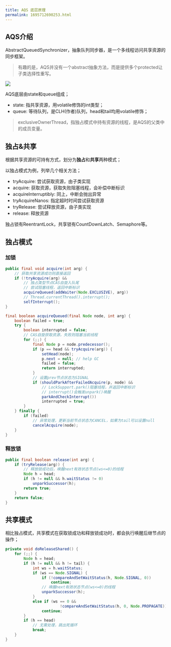 ```yaml
---
title: AQS 底层原理
permalink: 1695712690253.html
---
```


## AQS介绍

AbstractQueuedSynchronizer，抽象队列同步器，是一个多线程访问共享资源的同步框架。

> 有趣的是，AQS并没有一个abstract抽象方法，而是提供多个protected让子类选择性重写。

![](https://image.caojiantao.site:1024/69218b78c83701cb2b49650f1a455b34.png)

AQS底层由state和queue组成；

- state: 指共享资源，用volatile修饰的int类型；
- queue: 等待队列，是CLH(作者)队列，head和tail均用volatile修饰；

> exclusiveOwnerThread，指独占模式中持有资源的线程，是AQS的父类中的成员变量。

## 独占&共享

根据共享资源的可持有方式，划分为**独占**和**共享**两种模式；

以独占模式为例，列举几个相关方法；

- tryAcquire: 尝试获取资源，由子类实现
- acquire: 获取资源，获取失败阻塞线程，会补偿中断标识
- acquireInterruptibly: 同上，中断会抛出异常
- tryAcquireNanos: 指定超时时间尝试获取资源
- tryRelease: 尝试释放资源，由子类实现
- release: 释放资源

独占锁有ReentrantLock，共享锁有CountDownLatch、Semaphore等。

## 独占模式

### 加锁

```java
public final void acquire(int arg) {
    // 获取共享资源成功则直接返回
    if (!tryAcquire(arg) &&
        // 独占类型节点CAS自旋入队尾
        // 尝试阻塞线程，返回中断标识
        acquireQueued(addWaiter(Node.EXCLUSIVE), arg))
        // Thread.currentThread().interrupt();
        selfInterrupt();
}

final boolean acquireQueued(final Node node, int arg) {
    boolean failed = true;
    try {
        boolean interrupted = false;
        // CAS自旋获取资源，失败则阻塞当前线程
        for (;;) {
            final Node p = node.predecessor();
            if (p == head && tryAcquire(arg)) {
                setHead(node);
                p.next = null; // help GC
                failed = false;
                return interrupted;
            }
            // 设置prev节点状态为SIGNAL
            if (shouldParkAfterFailedAcquire(p, node) &&
                // LockSupport.park()阻塞线程，并返回中断标识
                // interrupt()会触发unpark()唤醒
                parkAndCheckInterrupt())
                interrupted = true;
        }
    } finally {
        if (failed)
            // 异常处理，更新当前节点状态为CANCEL，如果为tail可以设置null
            cancelAcquire(node);
    }
}
```

### 释放锁

```java
public final boolean release(int arg) {
    if (tryRelease(arg)) {
        // 释放锁成功后，唤醒next有效状态节点(ws<=0)的线程
        Node h = head;
        if (h != null && h.waitStatus != 0)
            unparkSuccessor(h);
        return true;
    }
    return false;
}
```

## 共享模式

相比独占模式，共享模式在获取锁成功和释放锁成功时，都会执行唤醒后继节点的操作；

```java
private void doReleaseShared() {
    for (;;) {
        Node h = head;
        if (h != null && h != tail) {
            int ws = h.waitStatus;
            if (ws == Node.SIGNAL) {
                if (!compareAndSetWaitStatus(h, Node.SIGNAL, 0))
                    continue;
                // 唤醒next有效状态节点(ws<=0)的线程
                unparkSuccessor(h);
            }
            else if (ws == 0 &&
                        !compareAndSetWaitStatus(h, 0, Node.PROPAGATE))
                continue;
        }
        if (h == head)
            // 无需处理，跳出死循环
            break;
    }
}
```